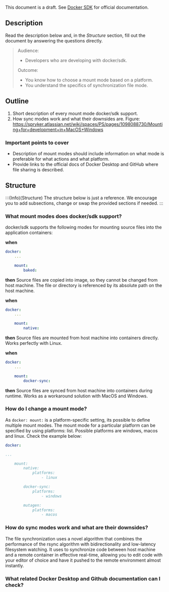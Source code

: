 This document is a draft. See [Docker SDK](https://documentation.spryker.com/docs/docker-sdk) for official documentation.

## Description
Read the description below and, in the *Structure* section, fill out the document by answering the questions directly.

> Audience:
>
> - Developers who are developing with docker/sdk.
>
> Outcome:
> - You know how to choose a mount mode based on a platform.
> - You understand the specifics of synchronization file mode.

## Outline

1. Short description of every mount mode docker/sdk support.
2. How sync modes work and what their downsides are. Figure: https://spryker.atlassian.net/wiki/spaces/PS/pages/1098088730/Mounting+for+development+in+MacOS+Windows


### Important points to cover

* Description of mount modes should include information on what mode is preferable for what actions and what platform.
* Provide links to the official docs of Docker Desktop and GitHub where file sharing is described.


## Structure

:::(Info)(Structure)
The structure below is just a reference. We encourage you to add subsections, change or swap the provided sections if needed.
:::

### What mount modes does docker/sdk support?

docker/sdk supports the following modes for mounting source files into the application containers:

**when**
```yaml
docker:
    ...

    mount:
        baked:
```

**then**
Source files are copied into image, so they cannot be changed from host machine. The file or directory is referenced by its absolute path on the host machine.

**when**
```yaml
docker:
    ...

    mount:
        native:
```

**then**
Source files are mounted from host machine into containers directly. Works perfectly with Linux.


**when**
```yaml
docker:
    ...

    mount:
        docker-sync:
```

**then**
Source files are synced from host machine into containers during runtime. Works as a workaround solution with MacOS and Windows.

### How do I change a mount mode?

As `docker: mount:` is a platform-specific setting, its possible to define multiple mount modes.
The mount mode for a particular platform can be specified by using platforms: list.
Possible platforms are windows, macos and linux.
Check the example below:

```yaml
docker:

...

    mount:
        native:
            platforms:
                - linux

        docker-sync:
            platforms:
                - windows

        mutagen:
            platforms:
                - macos
```

### How do sync modes work and what are their downsides?
The file synchronization uses a novel algorithm that combines the performance of the rsync algorithm with bidirectionality and low-latency filesystem watching.
It uses to synchronize code between host machine and a remote container in effective real-time, allowing you to edit code with your editor of choice and have it pushed to the remote environment almost instantly.

### What related Docker Desktop and Github documentation can I check?

